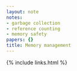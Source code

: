 ```yaml
---
layout: note
notes:
- garbage collection
- reference counting
- memory safety
papers: {}
title: Memory management
---
```

{% include links.html %}
